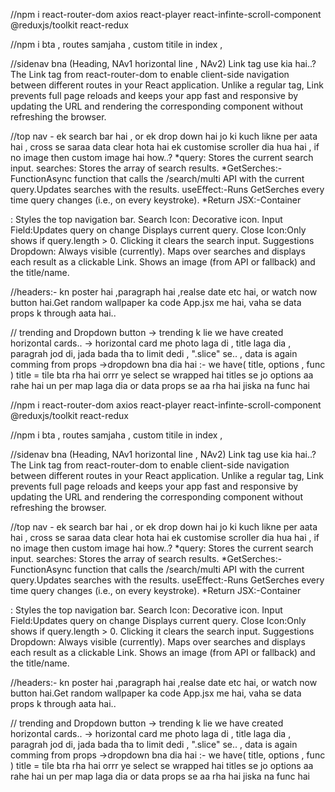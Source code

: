 //npm i react-router-dom axios react-player react-infinte-scroll-component @reduxjs/toolkit react-redux

//npm i bta , routes samjaha , custom titile in index , 

//sidenav bna (Heading, NAv1 horizontal line , NAv2) Link tag use kia hai..?
The Link tag from react-router-dom to enable client-side navigation between different routes in your React application. Unlike a regular <a> tag, Link prevents full page reloads and keeps your app fast and responsive by updating the URL and rendering the corresponding component without refreshing the browser.

//top nav - ek search bar hai , or ek drop down hai jo ki kuch likne per aata hai , cross se saraa data clear hota hai ek customise scroller dia hua hai , if no image then custom image hai  how..?
*query: Stores the current search input.
searches: Stores the array of search results.
*GetSerches:- FunctionAsync function that calls the /search/multi API with the current query.Updates searches with the results.
useEffect:-Runs GetSerches every time query changes (i.e., on every keystroke).
*Return JSX:-Container <div>: Styles the top navigation bar.
Search Icon: Decorative icon.  Input Field:Updates query on change Displays current query.
Close Icon:Only shows if query.length > 0. Clicking it clears the search input.
Suggestions Dropdown:
Always visible (currently). Maps over searches and displays each result as a clickable Link. Shows an image (from API or fallback) and the title/name.

//headers:- kn poster hai ,paragraph hai ,realse date etc hai, or watch now button hai.Get random wallpaper ka code App.jsx me hai, vaha se data props k through aata hai..

// trending and Dropdown button
-> trending k lie we have created horizontal cards..
-> horizontal card me photo laga di , title laga dia , paragrah jod di, jada bada tha to limit dedi , ".slice" se.. , data is again comming from props
->dropdown bna dia hai :- we have( title, options , func )
title = tile bta rha hai orrr ye select se wrapped hai
titles se jo options aa rahe hai un per map laga dia
or data props se aa rha hai jiska na func hai

















//npm i react-router-dom axios react-player react-infinte-scroll-component @reduxjs/toolkit react-redux

//npm i bta , routes samjaha , custom titile in index , 

//sidenav bna (Heading, NAv1 horizontal line , NAv2) Link tag use kia hai..?
The Link tag from react-router-dom to enable client-side navigation between different routes in your React application. Unlike a regular <a> tag, Link prevents full page reloads and keeps your app fast and responsive by updating the URL and rendering the corresponding component without refreshing the browser.

//top nav - ek search bar hai , or ek drop down hai jo ki kuch likne per aata hai , cross se saraa data clear hota hai ek customise scroller dia hua hai , if no image then custom image hai  how..?
*query: Stores the current search input.
searches: Stores the array of search results.
*GetSerches:- FunctionAsync function that calls the /search/multi API with the current query.Updates searches with the results.
useEffect:-Runs GetSerches every time query changes (i.e., on every keystroke).
*Return JSX:-Container <div>: Styles the top navigation bar.
Search Icon: Decorative icon.  Input Field:Updates query on change Displays current query.
Close Icon:Only shows if query.length > 0. Clicking it clears the search input.
Suggestions Dropdown:
Always visible (currently). Maps over searches and displays each result as a clickable Link. Shows an image (from API or fallback) and the title/name.

//headers:- kn poster hai ,paragraph hai ,realse date etc hai, or watch now button hai.Get random wallpaper ka code App.jsx me hai, vaha se data props k through aata hai..

// trending and Dropdown button
-> trending k lie we have created horizontal cards..
-> horizontal card me photo laga di , title laga dia , paragrah jod di, jada bada tha to limit dedi , ".slice" se.. , data is again comming from props
->dropdown bna dia hai :- we have( title, options , func )
title = tile bta rha hai orrr ye select se wrapped hai
titles se jo options aa rahe hai un per map laga dia
or data props se aa rha hai jiska na func hai
